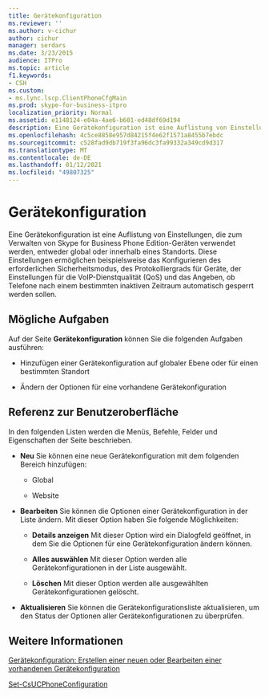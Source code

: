 ```yaml
---
title: Gerätekonfiguration
ms.reviewer: ''
ms.author: v-cichur
author: cichur
manager: serdars
ms.date: 3/23/2015
audience: ITPro
ms.topic: article
f1.keywords:
- CSH
ms.custom:
- ms.lync.lscp.ClientPhoneCfgMain
ms.prod: skype-for-business-itpro
localization_priority: Normal
ms.assetid: e1148124-e04a-4ae6-b601-ed48df69d194
description: Eine Gerätekonfiguration ist eine Auflistung von Einstellungen, die zum Verwalten von Skype for Business Phone Edition-Geräten verwendet werden, entweder global oder innerhalb eines Standorts. Diese Einstellungen ermöglichen beispielsweise das Konfigurieren des erforderlichen Sicherheitsmodus, des Protokolliergrads für Geräte, der Einstellungen für die VoIP-Dienstqualität (QoS) und das Angeben, ob Telefone nach einem bestimmten inaktiven Zeitraum automatisch gesperrt werden sollen.
ms.openlocfilehash: 4c5ce8858e957d84215f4e62f1571a8455b7ebdc
ms.sourcegitcommit: c528fad9db719f3fa96dc3fa99332a349cd9d317
ms.translationtype: MT
ms.contentlocale: de-DE
ms.lasthandoff: 01/12/2021
ms.locfileid: "49807325"
---
```

# <a name="device-configuration"></a>Gerätekonfiguration
 
Eine Gerätekonfiguration ist eine Auflistung von Einstellungen, die zum Verwalten von Skype for Business Phone Edition-Geräten verwendet werden, entweder global oder innerhalb eines Standorts. Diese Einstellungen ermöglichen beispielsweise das Konfigurieren des erforderlichen Sicherheitsmodus, des Protokolliergrads für Geräte, der Einstellungen für die VoIP-Dienstqualität (QoS) und das Angeben, ob Telefone nach einem bestimmten inaktiven Zeitraum automatisch gesperrt werden sollen. 
  
## <a name="tasks-you-can-perform"></a>Mögliche Aufgaben

Auf der Seite **Gerätekonfiguration** können Sie die folgenden Aufgaben ausführen:
  
- Hinzufügen einer Gerätekonfiguration auf globaler Ebene oder für einen bestimmten Standort
    
- Ändern der Optionen für eine vorhandene Gerätekonfiguration
    
## <a name="ui-reference"></a>Referenz zur Benutzeroberfläche

In den folgenden Listen werden die Menüs, Befehle, Felder und Eigenschaften der Seite beschrieben.
  
- **Neu** Sie können eine neue Gerätekonfiguration mit dem folgenden Bereich hinzufügen:
    
  - Global
    
  - Website
    
- **Bearbeiten** Sie können die Optionen einer Gerätekonfiguration in der Liste ändern. Mit dieser Option haben Sie folgende Möglichkeiten:
    
  - **Details anzeigen** Mit dieser Option wird ein Dialogfeld geöffnet, in dem Sie die Optionen für eine Gerätekonfiguration ändern können.
    
  - **Alles auswählen** Mit dieser Option werden alle Gerätekonfigurationen in der Liste ausgewählt.
    
  - **Löschen** Mit dieser Option werden alle ausgewählten Gerätekonfigurationen gelöscht.
    
- **Aktualisieren** Sie können die Gerätekonfigurationsliste aktualisieren, um den Status der Optionen aller Gerätekonfigurationen zu überprüfen.
    
## <a name="see-also"></a>Weitere Informationen

[Gerätekonfiguration: Erstellen einer neuen oder Bearbeiten einer vorhandenen Gerätekonfiguration](device-configuration-create-new-or-edit-existing.md)

[Set-CsUCPhoneConfiguration](https://docs.microsoft.com/powershell/module/skype/set-csucphoneconfiguration?view=skype-ps)
